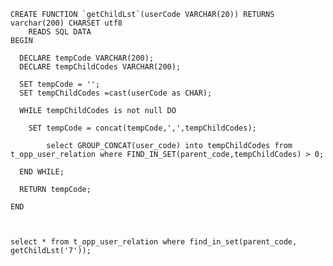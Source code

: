	CREATE FUNCTION `getChildLst`(userCode VARCHAR(20)) RETURNS varchar(200) CHARSET utf8
	    READS SQL DATA
	BEGIN
	
	  DECLARE tempCode VARCHAR(200);
	  DECLARE tempChildCodes VARCHAR(200);
	
	  SET tempCode = '';
	  SET tempChildCodes =cast(userCode as CHAR);
	
	  WHILE tempChildCodes is not null DO
	
	    SET tempCode = concat(tempCode,',',tempChildCodes);
	
			select GROUP_CONCAT(user_code) into tempChildCodes from t_opp_user_relation where FIND_IN_SET(parent_code,tempChildCodes) > 0;
	
	  END WHILE;
	
	  RETURN tempCode;
	
	END



	select * from t_opp_user_relation where find_in_set(parent_code, getChildLst('7'));




